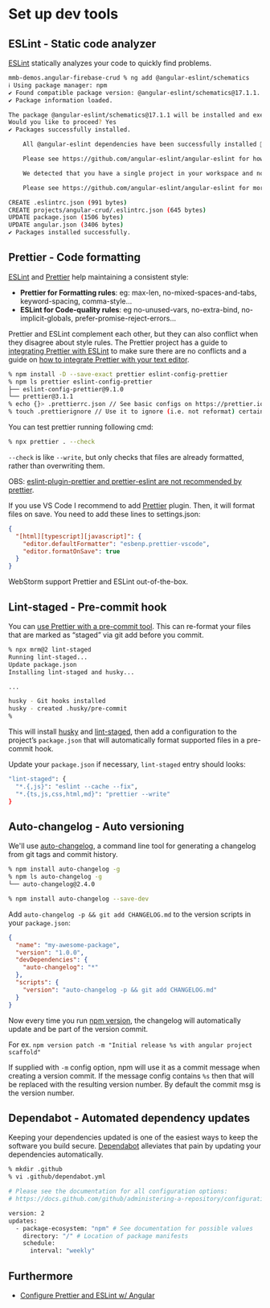 # Set up dev tools

## ESLint - Static code analyzer

[ESLint](https://eslint.org/) statically analyzes your code to quickly find problems.

```sh
mmb-demos.angular-firebase-crud % ng add @angular-eslint/schematics
ℹ Using package manager: npm
✔ Found compatible package version: @angular-eslint/schematics@17.1.1.
✔ Package information loaded.

The package @angular-eslint/schematics@17.1.1 will be installed and executed.
Would you like to proceed? Yes
✔ Packages successfully installed.

    All @angular-eslint dependencies have been successfully installed 🎉

    Please see https://github.com/angular-eslint/angular-eslint for how to add ESLint configuration to your project.

    We detected that you have a single project in your workspace and no existing linter wired up, so we are configuring ESLint for you automatically.

    Please see https://github.com/angular-eslint/angular-eslint for more information.

CREATE .eslintrc.json (991 bytes)
CREATE projects/angular-crud/.eslintrc.json (645 bytes)
UPDATE package.json (1506 bytes)
UPDATE angular.json (3406 bytes)
✔ Packages installed successfully.
```

## Prettier - Code formatting

[ESLint] and [Prettier] help maintaining a consistent style:

- **Prettier for Formatting rules**: eg: max-len, no-mixed-spaces-and-tabs, keyword-spacing, comma-style…
- **ESLint for Code-quality rules**: eg no-unused-vars, no-extra-bind, no-implicit-globals, prefer-promise-reject-errors…

Prettier and ESLint complement each other, but they can also conflict when they disagree about style rules. The Prettier project has a guide to [integrating Prettier with ESLint](https://prettier.io/docs/en/integrating-with-linters.html) to make sure there are no conflicts and a guide on [how to integrate Prettier with your text editor](https://prettier.io/docs/en/editors.html).

```sh
% npm install -D --save-exact prettier eslint-config-prettier
% npm ls prettier eslint-config-prettier
├── eslint-config-prettier@9.1.0
└── prettier@3.1.1
% echo {}> .prettierrc.json // See basic configs on https://prettier.io/docs/en/configuration.html
% touch .prettierignore // Use it to ignore (i.e. not reformat) certain files and folders
```

You can test prettier running following cmd:

```sh
% npx prettier . --check
```

`--check` is like `--write`, but only checks that files are already formatted, rather than overwriting them.

OBS: [eslint-plugin-prettier and prettier-eslint are not recommended by prettier](https://prettier.io/docs/en/integrating-with-linters.html#notes).

If you use VS Code I recommend to add [Prettier](https://marketplace.visualstudio.com/items?itemName=esbenp.prettier-vscode) plugin. Then, it will format files on save.
You need to add these lines to settings.json:

```json
{
  "[html][typescript][javascript]": {
    "editor.defaultFormatter": "esbenp.prettier-vscode",
    "editor.formatOnSave": true
  }
}
```

WebStorm support Prettier and ESLint out-of-the-box.

## Lint-staged - Pre-commit hook

You can [use Prettier with a pre-commit tool](https://prettier.io/docs/en/precommit.html). This can re-format your files that are marked as “staged” via git add before you commit.

```sh
% npx mrm@2 lint-staged
Running lint-staged...
Update package.json
Installing lint-staged and husky...

...

husky - Git hooks installed
husky - created .husky/pre-commit
%
```

This will install [husky](https://github.com/typicode/husky) and [lint-staged](https://github.com/okonet/lint-staged), then add a configuration to the project’s `package.json` that will automatically format supported files in a pre-commit hook.

Update your `package.json` if necessary, `lint-staged` entry should looks:

```sh
"lint-staged": {
  "*.{,js}": "eslint --cache --fix",
  "*.{ts,js,css,html,md}": "prettier --write"
}
```

## Auto-changelog - Auto versioning

We'll use [auto-changelog](https://github.com/cookpete/auto-changelog), a command line tool for generating a changelog from git tags and commit history.

```sh
% npm install auto-changelog -g
% npm ls auto-changelog -g
└── auto-changelog@2.4.0

% npm install auto-changelog --save-dev
```

Add `auto-changelog -p && git add CHANGELOG.md` to the version scripts in your `package.json`:

```json
{
  "name": "my-awesome-package",
  "version": "1.0.0",
  "devDependencies": {
    "auto-changelog": "*"
  },
  "scripts": {
    "version": "auto-changelog -p && git add CHANGELOG.md"
  }
}
```

Now every time you run [npm version](https://docs.npmjs.com/cli/version), the changelog will automatically update and be part of the version commit.

For ex. `npm version patch -m "Initial release %s with angular project scaffold"`

If supplied with `-m` config option, npm will use it as a commit message when creating a version commit. If the message config contains `%s` then that will be replaced with the resulting version number. By default the commit msg is the version number.

## Dependabot - Automated dependency updates

Keeping your dependencies updated is one of the easiest ways to keep the software you build secure. [Dependabot](https://michaelcurrin.github.io/dev-cheatsheets/cheatsheets/version-control/github/dependabot.html) alleviates that pain by updating your dependencies automatically.

```sh
% mkdir .github
% vi .github/dependabot.yml

# Please see the documentation for all configuration options:
# https://docs.github.com/github/administering-a-repository/configuration-options-for-dependency-updates

version: 2
updates:
  - package-ecosystem: "npm" # See documentation for possible values
    directory: "/" # Location of package manifests
    schedule:
      interval: "weekly"
```

[ESLint]: https://eslint.org/
[Prettier]: https://prettier.io/

## Furthermore

- [Configure Prettier and ESLint w/ Angular](https://itnext.io/configure-prettier-and-eslint-with-angular-e7b4ce979cd8)
